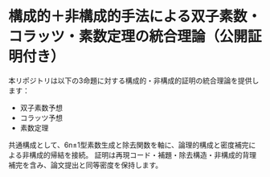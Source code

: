 # 構成的＋非構成的手法による双子素数・コラッツ・素数定理の統合理論（公開証明付き）

本リポジトリは以下の3命題に対する構成的・非構成的証明の統合理論を提供します：

- 双子素数予想
- コラッツ予想
- 素数定理

共通構成として、6n±1型素数生成と除去関数を軸に、論理的構成と密度補完による非構成的帰結を接続。
証明は再現コード・補題・除去構造・非構成的背理補完を含み、論文提出と同等密度を保持します。
